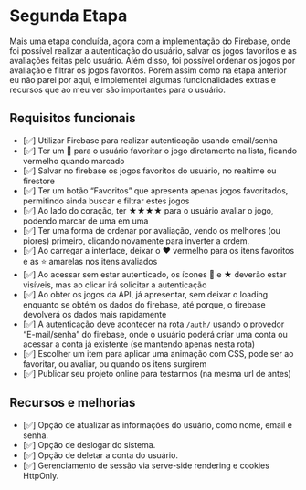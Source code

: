 # Segunda Etapa

Mais uma etapa concluída, agora com a implementação do Firebase, onde foi possível realizar a autenticação do usuário, salvar os jogos favoritos e as avaliações feitas pelo usuário. Além disso, foi possível ordenar os jogos por avaliação e filtrar os jogos favoritos. Porém assim como na etapa anterior eu não parei por aqui, e implementei algumas funcionalidades extras e recursos que ao meu ver são importantes para o usuário.

## Requisitos funcionais

- [✅] Utilizar Firebase para realizar autenticação usando email/senha
- [✅] Ter um 🩶 para o usuário favoritar o jogo diretamente na lista, ficando vermelho quando marcado
- [✅] Salvar no firebase os jogos favoritos do usuário, no realtime ou firestore
- [✅] Ter um botão “Favoritos” que apresenta apenas jogos favoritados, permitindo ainda buscar e filtrar estes jogos
- [✅] Ao lado do coração, ter ★★★★ para o usuário avaliar o jogo, podendo marcar de uma em uma
- [✅] Ter uma forma de ordenar por avaliação, vendo os melhores (ou piores) primeiro, clicando novamente para inverter a ordem.
- [✅] Ao carregar a interface, deixar o ❤️ vermelho para os itens favoritos e as ⭐️ amarelas nos itens avaliados
- [✅] Ao acessar sem estar autenticado, os ícones 🩶 e ★ deverão estar visíveis, mas ao clicar irá solicitar a autenticação
- [✅] Ao obter os jogos da API, já apresentar, sem deixar o loading enquanto se obtém os dados do firebase, até porque, o firebase devolverá os dados mais rapidamente
- [✅] A autenticação deve acontecer na rota `/auth/` usando o provedor “E-mail/senha” do firebase, onde o usuário poderá criar uma conta ou acessar a conta já existente (se mantendo apenas nesta rota)
- [✅] Escolher um item para aplicar uma animação com CSS, pode ser ao favoritar, ou avaliar, ou quando os itens surgirem
- [✅] Publicar seu projeto online para testarmos (na mesma url de antes)

## Recursos e melhorias

- [✅] Opção de atualizar as informações do usuário, como nome, email e senha.
- [✅] Opção de deslogar do sistema.
- [✅] Opção de deletar a conta do usuário.
- [✅] Gerenciamento de sessão via serve-side rendering e cookies HttpOnly.
